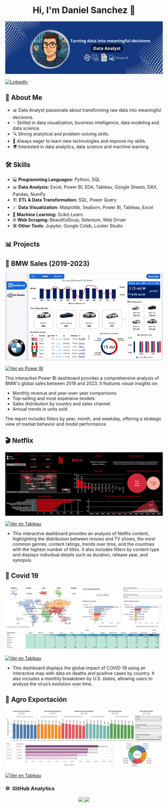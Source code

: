 <div align="center">
<h1 align="center">Hi, I'm Daniel Sanchez</a> 👋</h1>
</div>
<img src="https://github.com/DaniAnalyst/DaniAnalyst/blob/main/Banner.GitHub.png">

[![LinkedIn](https://img.shields.io/badge/LinkedIn-Profile-blue?style=flat&logo=linkedin)](https://www.linkedin.com/in/daniel-sanchez-41220180/)


## 🚀 About Me  
- 📊 Data Analyst passionate about transforming raw data into meaningful decisions.  
- 💡 Skilled in data visualization, business intelligence, data modeling and data science. 
- 🔍 Strong analytical and problem-solving skills.  
- 🚀 Always eager to learn new technologies and improve my skills.  
- 🌍 Interested in data analytics, data science and machine learning.


## 🛠️ Skills  
- 💻 **Programming Languages:** Python, SQL
- 📊 **Data Analysis:** Excel, Power BI, EDA, Tableau, Google Sheets, DAX, Pandas, NumPy
- 🏗️ **ETL & Data Transformation:** SQL, Power Query
- 📈 **Data Visualization:** Matplotlib, Seaborn, Power BI, Tableau, Excel  
- 🔎 **Machine Learning:** Scikit-Learn
- 🌐 **Web Scraping:** BeautifulSoup, Selenium, Web Driver
- 🛠️ **Other Tools:** Jupyter, Google Colab, Looker Studio  



## 📊 Projects

## 🚗 BMW Sales (2019-2023)

![Dashboard BMW](https://github.com/DaniAnalyst/DaniAnalyst/blob/main/BMW%20Sales.png?raw=true)

[![Ver en Power BI](https://img.shields.io/badge/Ver%20Dashboard-en%20Power%20BI-yellow?style=for-the-badge&logo=powerbi)](https://app.powerbi.com/view?r=eyJrIjoiM2NjMTU4MDItNTg2Mi00N2Y3LWIwMGYtMGQ5ZmE2YTIyNGY0IiwidCI6IjAyOTI0NTZhLTRhMDQtNGUwMy1iOWQxLWE2OTllMjg5ODQ4MyIsImMiOjR9)


This interactive Power BI dashboard provides a comprehensive analysis of BMW's global sales between 2019 and 2023. It features visual insights on:

- Monthly revenue and year-over-year comparisons  
- Top-selling and most expensive models  
- Sales distribution by country and sales channel  
- Annual trends in units sold  

The report includes filters by year, month, and weekday, offering a strategic view of market behavior and model performance.


## 🎬 Netflix

[![Dashboard de Netflix](Netflix.png)](https://public.tableau.com/views/Netflix_17466671033690/Netflix?:language=es-ES&:sid=&:redirect=auth&:display_count=n&:origin=viz_share_link)

  <a href="https://public.tableau.com/views/Netflix_17466671033690/Netflix?:language=es-ES&:sid=&:redirect=auth&:display_count=n&:origin=viz_share_link" target="_blank">
    <img src="https://img.shields.io/badge/Ver%20en-Tableau-blue?style=for-the-badge&logo=tableau" alt="Ver en Tableau">
  </a>



- This interactive dashboard provides an analysis of Netflix content, highlighting the distribution between movies and TV shows, the most common genres, content ratings, trends over time, and the countries with the highest number of titles. It also includes filters by content type and displays individual details such as duration, release year, and synopsis.


## 🦠 Covid 19

[![Dashboard COVID-19](Covid19.png)](https://public.tableau.com/views/DashboardCovid19_17466674124350/Dashboard1?:language=es-ES&:sid=&:redirect=auth&:display_count=n&:origin=viz_share_link)

<a href="https://public.tableau.com/views/DashboardCovid19_17466674124350/Dashboard1?:language=es-ES&:sid=&:redirect=auth&:display_count=n&:origin=viz_share_link" target="_blank">
  <img src="https://img.shields.io/badge/Ver%20en-Tableau-blue?style=for-the-badge&logo=tableau" alt="Ver en Tableau">
</a>


- This dashboard displays the global impact of COVID-19 using an interactive map with data on deaths and positive cases by country. It also includes a monthly breakdown by U.S. states, allowing users to analyze the virus’s evolution over time.


## 🌾 Agro Exportación

![Agro Dashboard](Agro.png)

[![Ver en Tableau](https://public.tableau.com/static/images/ti/tableau_button_35x35.png)](https://public.tableau.com/views/ProyectoAgroExportacion/DashboardExportacionAgro?:language=es-ES&:sid=&:redirect=auth&:display_count=n&:origin=viz_share_link)



### ⚙️ &nbsp;GitHub Analytics


<p align="center">
<a href="https://github.com/ArisGuimera">
  <img height="180em" src="https://github-readme-stats-eight-theta.vercel.app/api?username=ArisGuimera&show_icons=true&theme=algolia&include_all_commits=true&count_private=true"/>
  <img height="180em" src="https://github-readme-stats-eight-theta.vercel.app/api/top-langs/?username=ArisGuimera&layout=compact&langs_count=8&theme=algolia"/>
</a>
</p>
